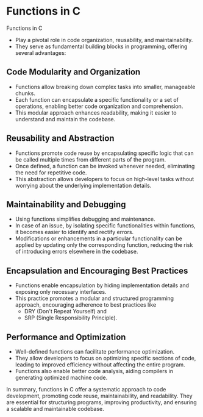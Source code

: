 # Functions in C

Functions in C 
- Play a pivotal role in code organization, reusability, and maintainability. 
- They serve as fundamental building blocks in programming, offering several advantages:

## Code Modularity and Organization

- Functions allow breaking down complex tasks into smaller, manageable chunks. 
- Each function can encapsulate a specific functionality or a set of operations, enabling better code organization and comprehension. 
- This modular approach enhances readability, making it easier to understand and maintain the codebase.

## Reusability and Abstraction

- Functions promote code reuse by encapsulating specific logic that can be called multiple times from different parts of the program. 
- Once defined, a function can be invoked whenever needed, eliminating the need for repetitive code. 
- This abstraction allows developers to focus on high-level tasks without worrying about the underlying implementation details.

## Maintainability and Debugging

- Using functions simplifies debugging and maintenance. 
- In case of an issue, by isolating specific functionalities within functions, it becomes easier to identify and rectify errors. 
- Modifications or enhancements in a particular functionality can be applied by updating only the corresponding function, reducing the risk of introducing errors elsewhere in the codebase.

## Encapsulation and Encouraging Best Practices

- Functions enable encapsulation by hiding implementation details and exposing only necessary interfaces. 
- This practice promotes a modular and structured programming approach, encouraging adherence to best practices like 
    - DRY (Don't Repeat Yourself) and 
    - SRP (Single Responsibility Principle).

## Performance and Optimization

- Well-defined functions can facilitate performance optimization.
- They allow developers to focus on optimizing specific sections of code, leading to improved efficiency without affecting the entire program. 
- Functions also enable better code analysis, aiding compilers in generating optimized machine code.

In summary, functions in C offer a systematic approach to code development, promoting code reuse, maintainability, and readability. They are essential for structuring programs, improving productivity, and ensuring a scalable and maintainable codebase.
